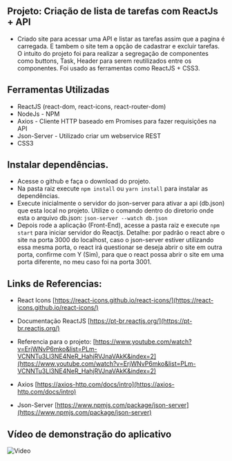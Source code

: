 ## Projeto: Criação de lista de tarefas com ReactJs + API 

- Criado site para acessar uma API e listar as tarefas assim que a pagina é carregada. E tambem o site tem a opção de cadastrar e excluir tarefas. O intuito do projeto foi para realizar a segregação de componentes como buttons, Task, Header para serem reutilizados entre os componentes. Foi usado as ferramentas como ReactJS + CSS3.

## Ferramentas Utilizadas

- ReactJS (react-dom, react-icons, react-router-dom)
- NodeJs - NPM
- Axios - Cliente HTTP baseado em Promises para fazer requisições na API
- Json-Server - Utilizado criar um webservice REST
- CSS3

## Instalar dependências.

- Acesse o github e faça o download do projeto. 
- Na pasta raiz execute `npm install` ou `yarn install` para instalar as dependências.
- Execute inicialmente o servidor do json-server para ativar a api (db.json) que esta local no projeto. Utilize o comando dentro do diretorio onde esta o arquivo db.json: `json-server --watch db.json`
- Depois rode a aplicação (Front-End), acesse a pasta raiz e execute `npm start` para iniciar servidor do Reactjs. Detalhe: por padrão o react abre o site na porta 3000 do localhost, caso o json-server estiver utilizando essa mesma porta, o react irá questionar se deseja abrir o site em outra porta, confirme com Y (Sim), para que o react possa abrir o site em uma porta diferente, no meu caso foi na porta 3001.

## Links de Referencias:

- React Icons
[https://react-icons.github.io/react-icons/](https://react-icons.github.io/react-icons/)

- Documentação ReactJS
[https://pt-br.reactjs.org/](https://pt-br.reactjs.org/)

- Referencia para o projeto:
[https://www.youtube.com/watch?v=ErjWNvP6mko&list=PLm-VCNNTu3Ll3NE4NeR_HahjRVJnaVAkK&index=2](https://www.youtube.com/watch?v=ErjWNvP6mko&list=PLm-VCNNTu3Ll3NE4NeR_HahjRVJnaVAkK&index=2)

- Axios
[https://axios-http.com/docs/intro](https://axios-http.com/docs/intro)

- Json-Server
[https://www.npmjs.com/package/json-server](https://www.npmjs.com/package/json-server)

## Vídeo de demonstração do aplicativo

![Video]()